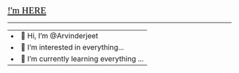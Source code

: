 <table>
<a href="http://ajsingh.epizy.com" target="_blank" style="font-size:1.5em; color:#000; font-family:goldman; outline:none;">!'m HERE</a>
<Hr>
<ul>
<tr><td><li>👋 Hi, I’m @Arvinderjeet              </td> <tr>
<tr><td><li>👀 I’m interested in everything...        </td> <tr>
<tr><td><li>🌱 I’m currently learning everything ...  </td> <tr>
</ul>
</table>


